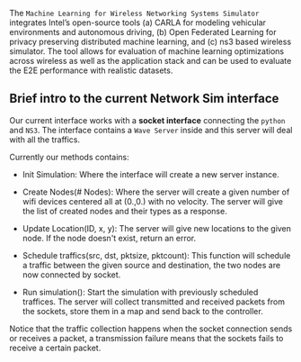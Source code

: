 The `Machine Learning for Wireless Networking Systems Simulator` integrates Intel’s open-source tools (a) CARLA for modeling vehicular environments and autonomous driving, (b) Open Federated Learning for privacy preserving distributed machine learning, and (c) ns3 based wireless simulator. The tool allows for evaluation of machine learning optimizations across wireless as well as the application stack and can be used to evaluate the E2E performance with realistic datasets.


## Brief intro to the current Network Sim interface

Our current interface works with a **socket interface** connecting the `python` and `NS3`. The interface contains a `Wave Server` inside and this server will deal with all the traffics.

Currently our methods contains:

* Init Simulation: Where the interface will create a new server instance.

* Create Nodes(# Nodes): Where the server will create a given number of wifi devices centered all at (0.,0.) with no velocity. The server will give the list of created nodes and their types as a response.

* Update Location(ID, x, y): The server will give new locations to the given node. If the node doesn't exist, return an error.

* Schedule traffics(src, dst, pktsize, pktcount): This function will schedule a traffic between the given source and destination, the two nodes are now connected by socket.

* Run simulation(): Start the simulation with previously scheduled traffices. The server will collect transmitted and received packets from the sockets, store them in a map and send back to the controller.

Notice that the traffic collection happens when the socket connection sends or receives a packet, a transmission failure means that the sockets fails to receive a certain packet.

<!-- First Review - 10/31/2023 MRB -->
